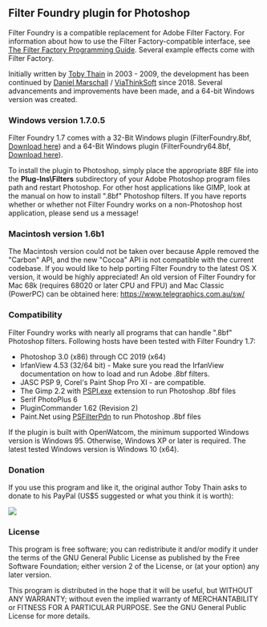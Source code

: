
## Filter Foundry plugin for Photoshop

Filter Foundry is a compatible replacement for Adobe Filter Factory. For information about how to use the Filter Factory-compatible interface, see [The Filter Factory Programming Guide](https://thepluginsite.com/knowhow/ffpg/ffpg.htm). Several example effects come with Filter Factory.

Initially written by [Toby Thain](https://www.telegraphics.com.au/sw/) in 2003 - 2009, the development has been continued by [Daniel Marschall](https://www.daniel-marschall.de/) / [ViaThinkSoft](https://www.viathinksoft.de/) since 2018. Several advancements and improvements have been made, and a 64-bit Windows version was created.


### Windows version 1.7.0.5

Filter Foundry 1.7 comes with a 32-Bit Windows plugin (FilterFoundry.8bf, [Download here](https://www.viathinksoft.de/download/248/FilterFoundry.8bf)) and a 64-Bit Windows plugin (FilterFoundry64.8bf, [Download here](https://www.viathinksoft.de/download/249/FilterFoundry64.8bf)).

To install the plugin to Photoshop, simply place the appropriate 8BF file into the **Plug-Ins\Filters** subdirectory of your Adobe Photoshop program files path and restart Photoshop. For other host applications like GIMP, look at the manual on how to install ".8bf" Photoshop filters. If you have reports whether or whether not Filter Foundry works on a non-Photoshop host application, please send us a message!


### Macintosh version 1.6b1

The Macintosh version could not be taken over because Apple removed the "Carbon" API, and the new "Cocoa" API is not compatible with the current codebase. If you would like to help porting Filter Foundry to the latest OS X version, it would be highly appreciated! An old version of Filter Foundry for Mac 68k (requires 68020 or later CPU and FPU) and Mac Classic (PowerPC) can be obtained here: https://www.telegraphics.com.au/sw/


### Compatibility

Filter Foundry works with nearly all programs that can handle ".8bf" Photoshop filters. Following hosts have been tested with Filter Foundry 1.7:

-   Photoshop 3.0 (x86) through CC 2019 (x64)
-   IrfanView 4.53 (32/64 bit) - Make sure you read the IrfanView documentation on how to load and run Adobe .8bf filters.
-   JASC PSP 9, Corel's Paint Shop Pro XI - are compatible.
-   The Gimp 2.2 with [PSPI.exe](https://www.chip.de/downloads/PSPI-fuer-GIMP_37803068.html) extension to run Photoshop .8bf files
-   Serif PhotoPlus 6
-   PluginCommander 1.62 (Revision 2)
-   Paint.Net using [PSFilterPdn](https://github.com/0xC0000054/PSFilterPdn) to run Photoshop .8bf files

If the plugin is built with OpenWatcom, the minimum supported Windows version is Windows 95. Otherwise, Windows XP or later is required. The latest tested Windows version is Windows 10 (x64).


### Donation

If you use this program and like it, the original author Toby Thain asks to donate to his PayPal (US$5 suggested or what you think it is worth):

[![](https://www.paypal.com/images/x-click-but04.gif)](https://www.paypal.com/cgi-bin/webscr?cmd=_xclick&business=toby%40telegraphics.com.au&item_name=FilterFoundry+plugin&item_number=filterfoundry&amount=5.00&image_url=http%3A%2F%2Fwww.telegraphics.com.au%2Fimg%2Ftlogo-paypal.gif&no_shipping=1&return=http%3A%2F%2Fwww.telegraphics.com.au%2Fsw%2Fthankyou.html&cn=Message+to+developer&currency_code=USD&tax=0)


### License

This program is free software; you can redistribute it and/or modify it under the terms of the GNU General Public License as published by  the Free Software Foundation; either version 2 of the License, or (at your option) any later version.
 
This program is distributed in the hope that it will be useful, but WITHOUT ANY WARRANTY; without even the implied warranty of MERCHANTABILITY or FITNESS FOR A PARTICULAR PURPOSE.  See the GNU General Public License for more details.
